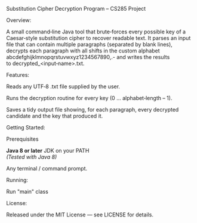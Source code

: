  Substitution Cipher Decryption Program – CS285 Project

Overview:

A small command‑line Java tool that brute‑forces every possible key of a Caesar‑style substitution cipher to recover readable text.
It parses an input file that can contain multiple paragraphs (separated by blank lines), decrypts each paragraph with all shifts in the custom alphabet
abcdefghijklmnopqrstuvwxyz1234567890,.- and writes the results to decrypted_<input‑name>.txt.

Features:

Reads any UTF‑8 .txt file supplied by the user.

Runs the decryption routine for every key (0 … alphabet‑length – 1).

Saves a tidy output file showing, for each paragraph, every decrypted candidate and the key that produced it.

Getting Started:

Prerequisites

**Java 8 or later** JDK on your PATH  
*(Tested with Java 8)*

Any terminal / command prompt.

Running:

Run "main" class

License:

Released under the MIT License — see LICENSE for details.
